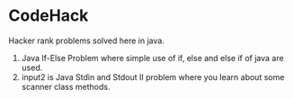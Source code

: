 # CodeHack
Hacker rank problems solved here in java.


1) Java If-Else Problem where simple use of if, else and else if of java are used.
2) input2 is Java Stdin and Stdout II problem where you learn about some scanner class methods. 
